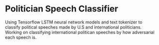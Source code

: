 # Politician Speech Classifier

Using Tensorflow LSTM neural network models and text tokenizer to classify political speeches made by U.S and international politicians. Working on classifying international politican speeches by how adversarial each speech is.

